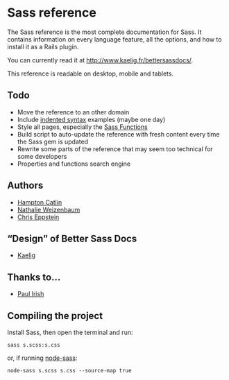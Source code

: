 # Sass reference

The Sass reference is the most complete documentation for Sass. It contains information on every language feature, all the options, and how to install it as a Rails plugin.

You can currently read it at <http://www.kaelig.fr/bettersassdocs/>.

This reference is readable on desktop, mobile and tablets.

## Todo

- Move the reference to an other domain
- Include [indented syntax](http://sass-lang.com/docs/yardoc/file.INDENTED_SYNTAX.html) examples (maybe one day)
- Style all pages, especially the [Sass Functions](http://sass-lang.com/docs/yardoc/Sass/Script/Functions.html "Module: Sass::Script::Functions")
- Build script to auto-update the reference with fresh content every time the Sass gem is updated
- Rewrite some parts of the reference that may seem too technical for some developers
- Properties and functions search engine

## Authors

- [Hampton Catlin](http://hamptoncatlin.com)
- [Nathalie Weizenbaum](http://nex-3.com)
- [Chris Eppstein](http://chriseppstein.github.com)

## “Design” of Better Sass Docs

- [Kaelig](http://www.kaelig.fr)

## Thanks to…

- [Paul Irish](https://github.com/paulirish)

## Compiling the project

Install Sass, then open the terminal and run:

`sass s.scss:s.css`

or, if running [node-sass](https://github.com/sass/node-sass):

`node-sass s.scss s.css --source-map true`
